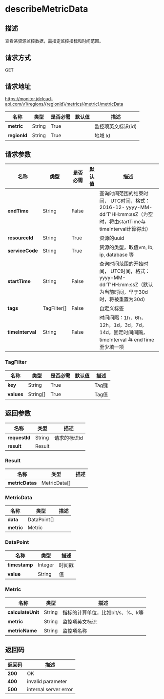 # describeMetricData


## 描述
查看某资源监控数据，需指定监控指标和时间范围。

## 请求方式
GET

## 请求地址
https://monitor.jdcloud-api.com/v1/regions/{regionId}/metrics/{metric}/metricData

|名称|类型|是否必需|默认值|描述|
|---|---|---|---|---|
|**metric**|String|True||监控项英文标识(id)|
|**regionId**|String|True||地域 Id|

## 请求参数
|名称|类型|是否必需|默认值|描述|
|---|---|---|---|---|
|**endTime**|String|False||查询时间范围的结束时间， UTC时间，格式：2016-12- yyyy-MM-dd'T'HH:mm:ssZ（为空时，将由startTime与timeInterval计算得出）|
|**resourceId**|String|True||资源的uuid|
|**serviceCode**|String|True||资源的类型，取值vm, lb, ip, database 等|
|**startTime**|String|False||查询时间范围的开始时间， UTC时间，格式：yyyy-MM-dd'T'HH:mm:ssZ（默认为当前时间，早于30d时，将被重置为30d）|
|**tags**|TagFilter[]|False||自定义标签|
|**timeInterval**|String|False||时间间隔：1h，6h，12h，1d，3d，7d，14d，固定时间间隔，timeInterval 与 endTime 至少填一项|

### TagFilter
|名称|类型|是否必需|默认值|描述|
|---|---|---|---|---|
|**key**|String|True||Tag键|
|**values**|String[]|True||Tag值|

## 返回参数
|名称|类型|描述|
|---|---|---|
|**requestId**|String|请求的标识id|
|**result**|Result||


### Result
|名称|类型|描述|
|---|---|---|
|**metricDatas**|MetricData[]||
### MetricData
|名称|类型|描述|
|---|---|---|
|**data**|DataPoint[]||
|**metric**|Metric||
### DataPoint
|名称|类型|描述|
|---|---|---|
|**timestamp**|Integer|时间戳|
|**value**|String|值|
### Metric
|名称|类型|描述|
|---|---|---|
|**calculateUnit**|String|指标的计算单位，比如bit/s、%、k等|
|**metric**|String|监控项英文标识|
|**metricName**|String|监控项名称|

## 返回码
|返回码|描述|
|---|---|
|**200**|OK|
|**400**|invalid parameter|
|**500**|internal server error|
